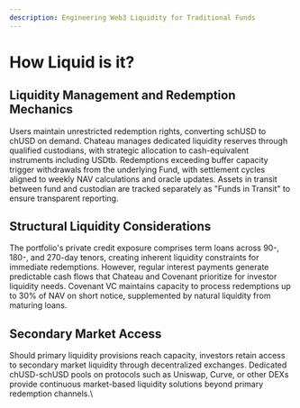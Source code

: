 ```yaml
---
description: Engineering Web3 Liquidity for Traditional Funds
---
```


# How Liquid is it?

## Liquidity Management and Redemption Mechanics

Users maintain unrestricted redemption rights, converting schUSD to chUSD on demand. Chateau manages dedicated liquidity reserves through qualified custodians, with strategic allocation to cash-equivalent instruments including USDtb. Redemptions exceeding buffer capacity trigger withdrawals from the underlying Fund, with settlement cycles aligned to weekly NAV calculations and oracle updates. Assets in transit between fund and custodian are tracked separately as "Funds in Transit" to ensure transparent reporting.

## **Structural Liquidity Considerations**

The portfolio's private credit exposure comprises term loans across 90-, 180-, and 270-day tenors, creating inherent liquidity constraints for immediate redemptions. However, regular interest payments generate predictable cash flows that Chateau and Covenant prioritize for investor liquidity needs. Covenant VC maintains capacity to process redemptions up to 30% of NAV on short notice, supplemented by natural liquidity from maturing loans.

## **Secondary Market Access**

Should primary liquidity provisions reach capacity, investors retain access to secondary market liquidity through decentralized exchanges. Dedicated chUSD-schUSD pools on protocols such as Uniswap, Curve, or other DEXs provide continuous market-based liquidity solutions beyond primary redemption channels.\
